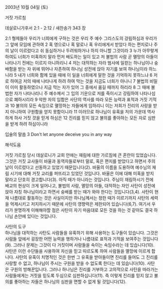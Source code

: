 2003년 10월 04일 (토)

거짓 가르침



데살로니가후서 2:1 - 2:12 / 새찬송가 343 장


2:1 형제들아 우리가 너희에게 구하는 것은 우리 주 예수 그리스도의 강림하심과 우리가 그 앞에 모임에 관하여
2 혹 영으로나 혹 말로나 혹 우리에게서 받았다 하는 편지로나 주의 날이 이르렀다고 쉬 동심하거나 두려워하거나 하지 아니할 그것이라
3 누가 아무렇게 하여도 너희가 미혹하지 말라 먼저 배도하는 일이 있고 저 불법의 사람 곧 멸망의 아들이 나타나기 전에는 이르지 아니하리니
4 저는 대적하는 자라 범사에 일컫는 하나님이나 숭배함을 받는 자 위에 뛰어나 자존하여 하나님 성전에 앉아 자기를 보여 하나님이라 하느니라
5 내가 너희와 함께 있을 때에 이 일을 너희에게 말한 것을 기억하지 못하느냐
6 저로 하여금 저의 때에 나타나게 하려 하여 막는 것을 지금도 너희가 아나니
7 불법의 비밀이 이미 활동하였으나 지금 막는 자가 있어 그 중에서 옮길 때까지 하리라
8 그 때에 불법한 자가 나타나리니 주 예수께서 그 입의 기운으로 저를 죽이시고 강림하여 나타나심으로 폐하시리라
9 악한 자의 임함은 사단의 역사를 따라 모든 능력과 표적과 거짓 기적과
10 불의의 모든 속임으로 멸망하는 자들에게 임하리니 이는 저희가 진리의 사랑을 받지 아니하여 구원함을 얻지 못함이니라
11 이러므로 하나님이 유혹을 저의 가운데 역사하게 하사 거짓 것을 믿게 하심은
12 진리를 믿지 않고 불의를 좋아하는 모든 자로 심판을 받게 하려 하심이니라

입술의 말씀
3 Don't let anyone deceive you in any way

해석도움





거짓 가르침 
당시 데살로니가 교회 안에는 재림에 대한 가르침에 큰 혼란이 있었습니다. 그것은 거짓 교사들이 바울과 동역자들로부터 말로, 혹은 편지를 받았다고 하면서 주의 날이 이르렀다고 선동하고 있었기 때문입니다(2). 바울의 이름을 도용하여 예수님의 재림 시기에 대해 거짓 교리를 퍼뜨리고 있었던 것입니다. 바울은 이에 대해 미혹을 받지 말라고 단호히 경고합니다(3). 아직 때가 아니라는 것입니다. 주님이 재림하시기 전에 배교의 현상이 크게 일어나고, 불법의 사람, 멸망의 아들, 대적하는 자인 사탄이 성전에 앉아 자칭 하나님이라고 하면서 숭배를 받는 때가 와야 한다는 것입니다(3,4). 사탄이 현재 나름대로 활동하는 것은 사실이지만 하나님께서는 정한 때가 이르기까지 사탄의 세력을 억제시키고 저지하시기 때문에 사탄의 영향력은 제한되어 있습니다(6,7). 여기서 우리가 분명하게 이해해야할 점은 사탄이 자기 마음대로 모든 것을 하는 것 같아도 결국 하나님 손안에 있다는 것입니다. 

사탄의 도구  
하나님을 대적하는 사탄도 사람들을 유혹하기 위해 사용하는 도구들이 있습니다. 그것은 사람들 앞에서 굉장한 어떤 능력을 행하거나 나름대로 표적과 기적을 보여주는 것입니다(9). 그러나 문제는 그것이 다 거짓이며 사람들을 속이는 속임수라는 데 있습니다(10). 사탄은 이런 수단들을 사용하여 자신을 믿고 따르도록 하여 사람들을 멸망에 이르게 합니다. 사탄의 유혹이 치명적인 것은 한번 그 유혹을 받아들이면 진리를 들어도 그 진리를 사랑할 수 없고, 하나님이 주시는 구원을 받을 수 없도록 한다는 데 있습니다(10). 사탄은 구원의 방해꾼입니다. 그러나 하나님은 진리를 거부하고 고의적으로 사탄을 따라가는 사람들에게는 거짓을 믿도록 두심으로 심판하십니다(11). 즉 이렇게 진리를 믿지 않고 불의를 좋아하는 자들은 하나님의 심판을 면할 수 없게 될 것입니다(12).
